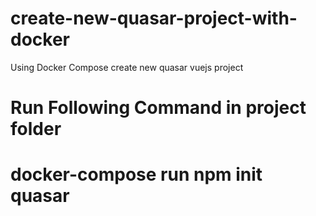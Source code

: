 # create-new-quasar-project-with-docker
Using Docker Compose create new quasar vuejs project


# Run Following Command in project folder

# docker-compose run npm init quasar
